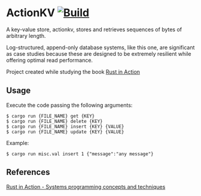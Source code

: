 # ActionKV [![Build](https://github.com/leonardovee/action-kv/actions/workflows/rust.yml/badge.svg)](https://github.com/leonardovee/action-kv/actions/workflows/rust.yml)

A key-value store, actionkv, stores and retrieves sequences of bytes of arbitrary length. 

Log-structured, append-only database systems, like this one, are significant as case studies because these are designed to be extremely resilient while offering optimal read performance.

Project created while studying the book [Rust in Action](https://github.com/rust-in-action)

## Usage

Execute the code passing the following arguments:

```
$ cargo run {FILE_NAME} get {KEY}
$ cargo run {FILE_NAME} delete {KEY}
$ cargo run {FILE_NAME} insert {KEY} {VALUE}
$ cargo run {FILE_NAME} update {KEY} {VALUE}
```

Example:

```
$ cargo run misc.val insert 1 {"message":"any message"}
```
## References

[Rust in Action - Systems programming concepts and techniques](https://www.manning.com/books/rust-in-action)
